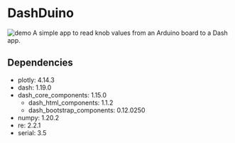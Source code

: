 # DashDuino
![demo](/media/DashDuino_demo.gif?raw=true)
A simple app to read knob values from an Arduino board to a Dash app.

## Dependencies

* plotly: 4.14.3
* dash: 1.19.0
* dash_core_components: 1.15.0
  * dash_html_components: 1.1.2
  * dash_bootstrap_components: 0.12.0250
* numpy: 1.20.2
* re: 2.2.1
* serial: 3.5